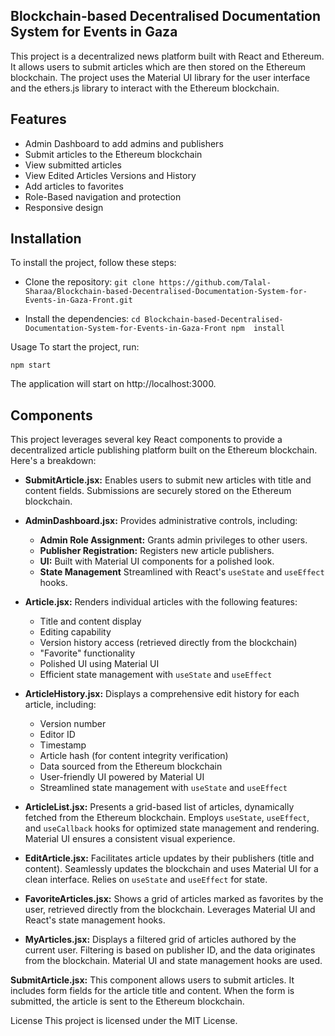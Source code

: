 

## Blockchain-based Decentralised Documentation System for Events in Gaza

This project is a decentralized news platform built with React and Ethereum. It allows users to submit articles which are then stored on the Ethereum blockchain. The project uses the Material UI library for the user interface and the ethers.js library to interact with the Ethereum blockchain.

## Features

 - Admin Dashboard to add admins and publishers
 - Submit articles to the Ethereum blockchain
 - View submitted articles
 - View Edited Articles Versions and History
 - Add articles to favorites
 - Role-Based navigation and protection 
 - Responsive design

## Installation

To install the project, follow these steps:

 - Clone the repository: 
 `git clone https://github.com/Talal-Sharaa/Blockchain-based-Decentralised-Documentation-System-for-Events-in-Gaza-Front.git`
 
 - Install the dependencies:
  `cd Blockchain-based-Decentralised-Documentation-System-for-Events-in-Gaza-Front
  npm  install`

Usage
To start the project, run:

    npm start

The application will start on http://localhost:3000.

## Components

This project leverages several key React components to provide a decentralized article publishing platform built on the Ethereum blockchain. Here's a breakdown:

-   **SubmitArticle.jsx:** Enables users to submit new articles with title and content fields. Submissions are securely stored on the Ethereum blockchain.
-   **AdminDashboard.jsx:** Provides administrative controls, including:
    
    -   **Admin Role Assignment:** Grants admin privileges to other users.
    -   **Publisher Registration:** Registers new article publishers.
    -   **UI:** Built with Material UI components for a polished look.
    -   **State Management** Streamlined with React's `useState` and `useEffect` hooks.
    
-   **Article.jsx:** Renders individual articles with the following features:
    
    -   Title and content display
    -   Editing capability
    -   Version history access (retrieved directly from the blockchain)
    -   "Favorite" functionality
    -   Polished UI using Material UI
    -   Efficient state management with `useState` and `useEffect`
    
-   **ArticleHistory.jsx:** Displays a comprehensive edit history for each article, including:
    
    -   Version number
    -   Editor ID
    -   Timestamp
    -   Article hash (for content integrity verification)
    -   Data sourced from the Ethereum blockchain
    -   User-friendly UI powered by Material UI
    -   Streamlined state management with `useState` and `useEffect`
    
-   **ArticleList.jsx:** Presents a grid-based list of articles, dynamically fetched from the Ethereum blockchain. Employs `useState`,  `useEffect`, and `useCallback` hooks for optimized state management and rendering. Material UI ensures a consistent visual experience.
-   **EditArticle.jsx:** Facilitates article updates by their publishers (title and content). Seamlessly updates the blockchain and uses Material UI for a clean interface. Relies on `useState` and `useEffect` for state.
-   **FavoriteArticles.jsx:** Shows a grid of articles marked as favorites by the user, retrieved directly from the blockchain. Leverages Material UI and React's state management hooks.
-   **MyArticles.jsx:** Displays a filtered grid of articles authored by the current user. Filtering is based on publisher ID, and the data originates from the blockchain. Material UI and state management hooks are used.

**SubmitArticle.jsx:** This component allows users to submit articles. It includes form fields for the article title and content. When the form is submitted, the article is sent to the Ethereum blockchain.

License
This project is licensed under the MIT License.
